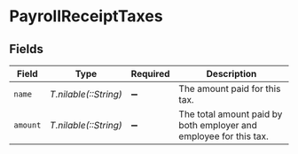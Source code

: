 # PayrollReceiptTaxes


## Fields

| Field                                                             | Type                                                              | Required                                                          | Description                                                       |
| ----------------------------------------------------------------- | ----------------------------------------------------------------- | ----------------------------------------------------------------- | ----------------------------------------------------------------- |
| `name`                                                            | *T.nilable(::String)*                                             | :heavy_minus_sign:                                                | The amount paid for this tax.                                     |
| `amount`                                                          | *T.nilable(::String)*                                             | :heavy_minus_sign:                                                | The total amount paid by both employer and employee for this tax. |